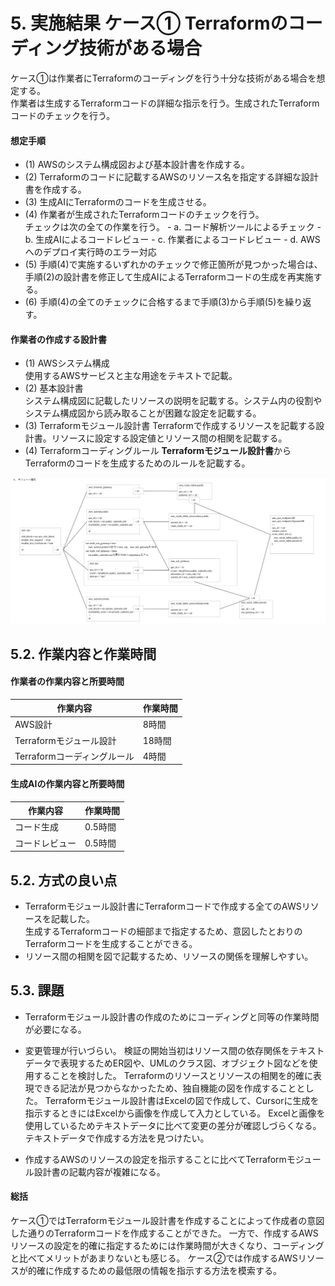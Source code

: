 # 5. 実施結果 ケース① Terraformのコーディング技術がある場合

ケース①は作業者にTerraformのコーディングを行う十分な技術がある場合を想定する。  
作業者は生成するTerraformコードの詳細な指示を行う。生成されたTerraformコードのチェックを行う。

#### 想定手順

- (1) AWSのシステム構成図および基本設計書を作成する。
- (2) Terraformのコードに記載するAWSのリソース名を指定する詳細な設計書を作成する。
- (3) 生成AIにTerraformのコードを生成させる。
- (4) 作業者が生成されたTerraformコードのチェックを行う。  
      チェックは次の全ての作業を行う。
      - a. コード解析ツールによるチェック
      - b. 生成AIによるコードレビュー
      - c. 作業者によるコードレビュー
      - d. AWSへのデプロイ実行時のエラー対応
- (5) 手順(4)で実施するいずれかのチェックで修正箇所が見つかった場合は、手順(2)の設計書を修正して生成AIによるTerraformコードの生成を再実施する。
- (6) 手順(4)の全てのチェックに合格するまで手順(3)から手順(5)を繰り返す。

#### 作業者の作成する設計書

- (1) AWSシステム構成  
      使用するAWSサービスと主な用途をテキストで記載。
- (2) 基本設計書  
      システム構成図に記載したリソースの説明を記載する。システム内の役割やシステム構成図から読み取ることが困難な設定を記載する。
- (3) Terraformモジュール設計書
      Terraformで作成するリソースを記載する設計書。リソースに設定する設定値とリソース間の相関を記載する。
- (4) Terraformコーディングルール
      **Terraformモジュール設計書**からTerraformのコードを生成するためのルールを記載する。


![](20250813152940.png)


## 5.2. 作業内容と作業時間

#### 作業者の作業内容と所要時間

|作業内容|作業時間|
|------|------|
|AWS設計   |8時間|
|Terraformモジュール設計   |18時間|
|Terraformコーディングルール| 4時間|

#### 生成AIの作業内容と所要時間

|作業内容|作業時間|
|------|------|
|コード生成|0.5時間|
|コードレビュー|0.5時間|


## 5.2. 方式の良い点

- Terraformモジュール設計書にTerraformコードで作成する全てのAWSリソースを記載した。  
  生成するTerraformコードの細部まで指定するため、意図したとおりのTerraformコードを生成することができる。
- リソース間の相関を図で記載するため、リソースの関係を理解しやすい。

## 5.3. 課題

- Terraformモジュール設計書の作成のためにコーディングと同等の作業時間が必要になる。
- 変更管理が行いづらい。
  検証の開始当初はリソース間の依存関係をテキストデータで表現するためER図や、UMLのクラス図、オブジェクト図などを使用することを検討した。
  Terraformのリソースとリソースの相関を的確に表現できる記法が見つからなかったため、独自機能の図を作成することとした。
  Terraformモジュール設計書はExcelの図で作成して、Cursorに生成を指示するときにはExcelから画像を作成して入力としている。
  Excelと画像を使用しているためテキストデータに比べて変更の差分が確認しづらくなる。
  テキストデータで作成する方法を見つけたい。

- 作成するAWSのリソースの設定を指示することに比べてTerraformモジュール設計書の記載内容が複雑になる。

#### 総括

ケース①ではTerraformモジュール設計書を作成することによって作成者の意図した通りのTerraformコードを作成することができた。
一方で、作成するAWSリソースの設定を的確に指定するためには作業時間が大きくなり、コーディングと比べてメリットがあまりないとも感じる。
ケース②では作成するAWSリソースが的確に作成するための最低限の情報を指示する方法を模索する。


